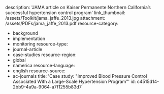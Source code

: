 description: 'JAMA article on Kaiser Permanente Northern California’s successful hypertension control program'
link_thumbnail: /assets/Toolkit/jama_jaffe_2013.jpg
attachment: /assets/PDFs/jama_jaffe_2013.pdf
resource-category:
  - background
  - implementation
  - monitoring
resource-type:
  - journal-article
  - case-studies
resource-region:
  - global
  - namerica
resource-language:
  - english
resource-source:
  - ac-journals
title: 'Case study: "Improved Blood Pressure Control Associated With a Large-Scale Hypertension Program"'
id: c4515d14-2bb9-4a9a-9064-a7f1255b83d7
